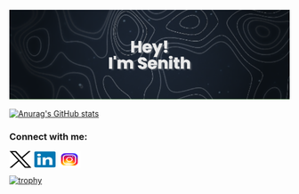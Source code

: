 <p align="center"></p>

<!--
**SenithVijayantha/SenithVijayantha** is a ✨ _special_ ✨ repository because its `README.md` (this file) appears on your GitHub profile.

Here are some ideas to get you started:

- 🔭 I’m currently working on ...
- 🌱 I’m currently learning ...
- 👯 I’m looking to collaborate on ...
- 🤔 I’m looking for help with ...
- 💬 Ask me about ...
- 📫 How to reach me: ...
- 😄 Pronouns: ...
- ⚡ Fun fact: ...
-->

[![MasterHead](https://github.com/SenithVijayantha/SenithVijayantha/blob/main/banner%20(1).png?raw=true)](https://github.com/SenithVijayantha)

[![Anurag's GitHub stats](https://github-readme-stats.vercel.app/api?username=SenithVijayantha&show_icons=true&theme=radical&layout=donut)](https://github.com/anuraghazra/github-readme-stats)

<h3 align="left">Connect with me:</h3>
<p align="left">
<a href="https://twitter.com/SenithSV" target="blank"><img align="center" src="https://raw.githubusercontent.com/devicons/devicon/55609aa5bd817ff167afce0d965585c92040787a/icons/twitter/twitter-original.svg" alt="" height="30" width="40" /></a>
<a href="https://www.linkedin.com/in/senith-vijayantha-380974260/" target="blank"><img align="center" src="https://raw.githubusercontent.com/devicons/devicon/55609aa5bd817ff167afce0d965585c92040787a/icons/linkedin/linkedin-original.svg" alt="" height="30" width="40" /></a>
<a href="https://www.instagram.com/master_senith/" target="blank"><img align="center" src="https://raw.githubusercontent.com/SenithVijayantha/SenithVijayantha/51b90a9834081cf801386de284fdf12811aef4bb/icons8-instagram.svg" alt="" height="30" width="40" /></a>
<!-- <a href="your link" target="blank"><img align="center" src="https://cdn.jsdelivr.net/npm/simple-icons@3.0.1/icons/youtube.svg" alt="" height="30" width="40" /></a> -->
</p>

[![trophy](https://github-profile-trophy.vercel.app/?username=SenithVijayantha&theme=onedark&row=2&column=3)](https://github.com/ryo-ma/github-profile-trophy)
